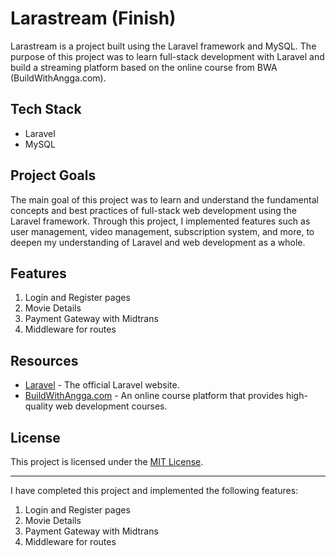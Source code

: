# Larastream (Finish)

Larastream is a project built using the Laravel framework and MySQL. The purpose of this project was to learn full-stack development with Laravel and build a streaming platform based on the online course from BWA (BuildWithAngga.com).

## Tech Stack

- Laravel
- MySQL

## Project Goals

The main goal of this project was to learn and understand the fundamental concepts and best practices of full-stack web development using the Laravel framework. Through this project, I implemented features such as user management, video management, subscription system, and more, to deepen my understanding of Laravel and web development as a whole.

## Features

1. Login and Register pages
2. Movie Details
3. Payment Gateway with Midtrans
4. Middleware for routes

## Resources

- [Laravel](https://laravel.com) - The official Laravel website.
- [BuildWithAngga.com](https://buildwithangga.com) - An online course platform that provides high-quality web development courses.

## License

This project is licensed under the [MIT License](LICENSE).

---

I have completed this project and implemented the following features:
1. Login and Register pages
2. Movie Details
3. Payment Gateway with Midtrans
4. Middleware for routes
